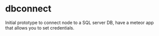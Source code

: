 dbconnect
=========

Initial prototype to connect node to a SQL server DB, have a meteor app that allows you to set credentials.
